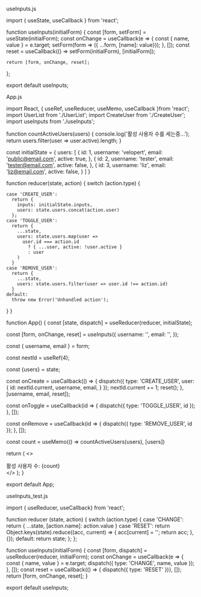 useInputs.js

import { useState, useCallback } from 'react';

function useInputs(initialForm) {
    const [form, setForm] = useState(initialForm);
    const onChange = useCallback(e => {
        const { name, value } = e.target;
        setForm(form => ({ ...form, [name]: value}));
    }, []);
    const reset = useCallback(() => setForm(initialForm), [initialForm]);

    return [form, onChange, reset];
};

export default useInputs;


App.js

import React, { useRef, useReducer, useMemo, useCallback }from 'react';
import UserList from './UserList';
import CreateUser from './CreateUser';
import useInputs from './useInputs';

function countActiveUsers(users) {
  console.log('활성 사용자 수를 세는중...');
  return users.filter(user => user.active).length;
}

const initialState = {
  users: [
    {
      id: 1,
      username: 'velopert',
      email: 'public@email.com',
      active: true,
  },
  {
      id: 2,
      username: 'tester',
      email: 'tester@email.com',
      active: false,
  },
  {
      id: 3,
      username: 'liz',
      email: 'liz@email.com',
      active: false,
  }
  ]
}

function reducer(state, action) {
  switch (action.type) {

    case 'CREATE_USER':
      return {
        inputs: initialState.inputs,
        users: state.users.concat(action.user)
      };
    case 'TOGGLE_USER':
      return {
        ...state,
        users: state.users.map(user =>
          user.id === action.id
            ? { ...user, active: !user.active }
            : user
        )
      }
    case 'REMOVE_USER':
      return {
        ...state,
        users: state.users.filter(user => user.id !== action.id)
      }
    default:
      throw new Error('Unhandled action');
  }
}

function App() {
  const [state, dispatch] = useReducer(reducer, initialState);

  const [form, onChange, reset] = useInputs({
    username: '',
    email: '',
  });

  const { username, email } = form;

  const nextId = useRef(4);

  const {users} = state;

  const onCreate = useCallback(() => {
    dispatch({
      type: 'CREATE_USER',
      user: {
        id: nextId.current,
        username,
        email,
      }
    });
    nextId.current += 1;
    reset();
  }, [username, email, reset]);

  const onToggle = useCallback(id => {
    dispatch({
      type: 'TOGGLE_USER',
      id
    });
  }, []);

  const onRemove = useCallback(id => {
    dispatch({
      type: 'REMOVE_USER',
      id
    });
  }, []);

  const count = useMemo(() => countActiveUsers(users), [users])

  return (
    <>
      <CreateUser
        username={username}
        email={email}
        onChange={onChange}
        onCreate={onCreate}
      />
      <UserList
        users={users}
        onToggle={onToggle}
        onRemove={onRemove}
      />
      <div>활성 사용자 수: {count}</div>
    </>
  );
}

export default App;



useInputs_test.js

import { useReducer, useCallback} from 'react';

function reducer (state, action) {
    switch (action.type) {
        case 'CHANGE':
            return {
                ...state,
                [action.name]: action.value
            }
        case 'RESET':
            return Object.keys(state).reduce((acc, current) => {
                acc[current] = '';
                return acc;
              }, {});
        default: 
            return state;
    };
};

function useInputs(initialForm) {
    const [form, dispatch] = useReducer(reducer, initialForm);
    const onChange = useCallback(e => {
      const { name, value } = e.target;
      dispatch({ type: 'CHANGE', name, value });
    }, []);
    const reset = useCallback(() => {
        dispatch({
            type: 'RESET'
        })}, []);
    return [form, onChange, reset];
  }
  
  export default useInputs;